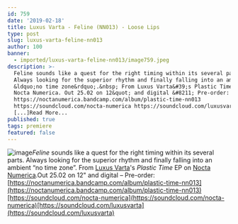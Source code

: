 ```yaml
---
id: 759
date: '2019-02-18'
title: Luxus Varta - Feline (NN013) - Loose Lips
type: post
slug: luxus-varta-feline-nn013
author: 100
banner:
  - imported/luxus-varta-feline-nn013/image759.jpeg
description: >-
  Feline sounds like a quest for the right timing within its several parts.
  Always looking for the superior rhythm and finally falling into an ambient
  &ldquo;no time zone&rdquo;.&nbsp; From Luxus Varta&#39;s Plastic Time EP on
  Nocta Numerica. Out 25.02 on 12&quot; and digital &#8211; Pre-order:
  https://noctanumerica.bandcamp.com/album/plastic-time-nn013
  https://soundcloud.com/nocta-numerica https://soundcloud.com/luxusvarta
  [...]Read More...
published: true
tags: premiere
featured: false
---
```

![image](../imported/luxus-varta-feline-nn013/image759.jpeg)_Feline_ sounds like a quest for the right timing within its several parts. Always looking for the superior rhythm and finally falling into an ambient “no time zone”. From [Luxus Varta](https://www.discogs.com/artist/4745841-Luxus-Varta)'s _Plastic Time_ EP on [Nocta Numerica](https://www.discogs.com/label/853933-Nocta-Numerica-Records).Out 25.02 on 12" and digital – Pre-order: [https://noctanumerica.bandcamp.com/album/plastic-time-nn013](https://noctanumerica.bandcamp.com/album/plastic-time-nn013)[https://soundcloud.com/nocta-numerica](https://soundcloud.com/nocta-numerica)[https://soundcloud.com/luxusvarta](https://soundcloud.com/luxusvarta)